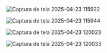 ![Captura de tela 2025-04-23 115922](https://github.com/user-attachments/assets/32e023be-b8ed-43fa-9a61-720a27e7521a)

![Captura de tela 2025-04-23 115944](https://github.com/user-attachments/assets/e1e26b14-832f-41d9-a100-74b70e4439d2)

![Captura de tela 2025-04-23 120023](https://github.com/user-attachments/assets/fc81b7aa-41c7-4ed8-b8f1-e94e83ded482)

![Captura de tela 2025-04-23 120033](https://github.com/user-attachments/assets/b374a107-5980-4ec8-9958-92584d3fdc5e)
